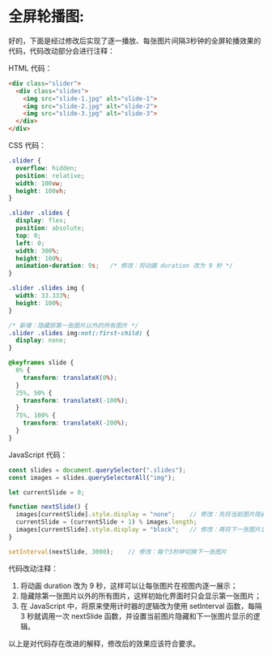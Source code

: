 # 全屏轮播图:

好的，下面是经过修改后实现了逐一播放、每张图片间隔3秒钟的全屏轮播效果的代码，代码改动部分会进行注释：

HTML 代码：

```html
<div class="slider">
  <div class="slides">
    <img src="slide-1.jpg" alt="slide-1">
    <img src="slide-2.jpg" alt="slide-2">
    <img src="slide-3.jpg" alt="slide-3">
  </div>
</div>
```

CSS 代码：

```css
.slider {
  overflow: hidden;
  position: relative;
  width: 100vw;
  height: 100vh;
}

.slider .slides {
  display: flex;
  position: absolute;
  top: 0;
  left: 0;
  width: 300%;
  height: 100%;
  animation-duration: 9s;   /* 修改：将动画 duration 改为 9 秒 */
}

.slider .slides img {
  width: 33.333%;
  height: 100%;
}

/* 新增：隐藏除第一张图片以外的所有图片 */
.slider .slides img:not(:first-child) {
  display: none;
}

@keyframes slide {
  0% {
    transform: translateX(0%);
  }
  25%, 50% {
    transform: translateX(-100%);
  }
  75%, 100% {
    transform: translateX(-200%);
  }
}
```

JavaScript 代码：

```javascript
const slides = document.querySelector(".slides");
const images = slides.querySelectorAll("img");

let currentSlide = 0;

function nextSlide() {
  images[currentSlide].style.display = "none";    // 修改：先将当前图片隐藏
  currentSlide = (currentSlide + 1) % images.length;
  images[currentSlide].style.display = "block";   // 修改：再将下一张图片显示出来
}

setInterval(nextSlide, 3000);    // 修改：每个3秒钟切换下一张图片
```

代码改动注释：

1. 将动画 duration 改为 9 秒，这样可以让每张图片在视图内逐一展示；
2. 隐藏除第一张图片以外的所有图片，这样初始化界面时只会显示第一张图片；
3. 在 JavaScript 中，将原来使用计时器的逻辑改为使用 setInterval 函数，每隔 3 秒就调用一次 nextSlide 函数，并设置当前图片隐藏和下一张图片显示的逻辑。

以上是对代码存在改进的解释，修改后的效果应该符合要求。